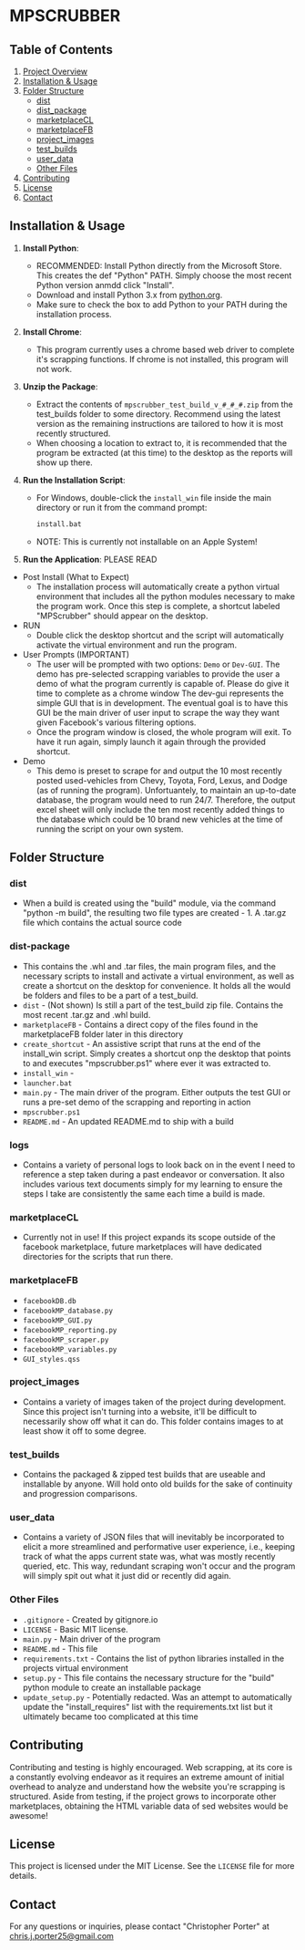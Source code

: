 # MPSCRUBBER

## Table of Contents
1. [Project Overview](#project-overview)
2. [Installation & Usage](#usage)
3. [Folder Structure](#folder-structure)
    - [dist](#dist)
    - [dist_package](#dist_package)
    - [marketplaceCL](#marketplaceCL)
    - [marketplaceFB](#marketplaceFB)
    - [project_images](#project_images)
    - [test_builds](#test_builds)
    - [user_data](#user_data)
    - [Other Files](#other-files)
4. [Contributing](#contributing)
5. [License](#license)
6. [Contact](#contact)

## Installation & Usage

1. **Install Python**:
   - RECOMMENDED: Install Python directly from the Microsoft Store.
     This creates the def "Python" PATH. Simply choose the most recent Python version 
     anmdd click "Install".
   - Download and install Python 3.x from [python.org](https://www.python.org/downloads/).
   - Make sure to check the box to add Python to your PATH during the installation process.
2. **Install Chrome**:
   - This program currently uses a chrome based web driver to complete it's scrapping functions. If chrome is not installed, this program will not work.

3. **Unzip the Package**:
   - Extract the contents of `mpscrubber_test_build_v_#_#_#.zip` from the test_builds folder
     to some directory. Recommend using the latest version as the remaining instructions are tailored to how it is most recently structured.
   - When choosing a location to extract to, it is recommended that the program be extracted (at this time) to the desktop as the reports will show up there.

3. **Run the Installation Script**:
   - For Windows, double-click the `install_win` file inside the main directory or run it from the command prompt:
     ```bat
     install.bat
     ```
   - NOTE: This is currently not installable on an Apple System!

4. **Run the Application**: PLEASE READ
- Post Install (What to Expect)
   - The installation process will automatically create a python virtual environment that includes all the python modules necessary to make the program work. Once this step is complete, a shortcut labeled "MPScrubber" should appear on the desktop.
- RUN
   - Double click the desktop shortcut and the script will automatically activate the virtual environment and run the program.
- User Prompts (IMPORTANT)
   - The user will be prompted with two options: `Demo` or `Dev-GUI`. The demo has pre-selected scrapping variables to provide the user a demo of what the program currently is capable of. Please do give it time to complete as a chrome window The dev-gui represents the simple GUI that is in development. The eventual goal is to have this GUI be the main driver of user input to scrape the way they want given Facebook's various filtering options.
   - Once the program window is closed, the whole program will exit. To have it run again, simply launch it again through the provided shortcut.
- Demo
   - This demo is preset to scrape for and output the 10 most recently posted used-vehicles from Chevy, Toyota, Ford, Lexus, and Dodge (as of running the program). Unfortuantely, to maintain an up-to-date database, the program would need to run 24/7. Therefore, the output excel sheet will only include the ten most recently added things to the database which could be 10 brand new vehicles at the time of running the script on your own system.


## Folder Structure

### dist
   - When a build is created using the "build" module, via the command "python -m build", 
     the resulting two file types are created - 1. A .tar.gz file which contains the actual 
     source code

### dist-package
   - This contains the .whl and .tar files, the main program files, and the necessary scripts to install and activate a virtual environment, as well as create a shortcut on the desktop for convenience. It holds all the would be folders and files to be a part of a test_build.
   - `dist` - (Not shown) Is still a part of the test_build zip file. Contains the most recent .tar.gz and .whl build.
   - `marketplaceFB` - Contains a direct copy of the files found in the marketplaceFB folder later in this directory
   - `create_shortcut` - An assistive script that runs at the end of the install_win script. Simply creates a shortcut onp the desktop that points to and executes "mpscrubber.ps1" where ever it was extracted to.
   - `install_win` - 
   - `launcher.bat`
   - `main.py` - The main driver of the program. Either outputs the test GUI or runs a pre-set demo of the scrapping and reporting in action
   - `mpscrubber.ps1`
   - `README.md` - An updated README.md to ship with a build

### logs
   - Contains a variety of personal logs to look back on in the event I need to reference a step taken during a past endeavor or conversation. It also includes various text documents simply for my learning to ensure the steps I take are consistently the same each time a build is made.

### marketplaceCL
   - Currently not in use! If this project expands its scope outside of the facebook marketplace,
   future marketplaces will have dedicated directories for the scripts that run there.

### marketplaceFB
   - `facebookDB.db`
   - `facebookMP_database.py`
   - `facebookMP_GUI.py`
   - `facebookMP_reporting.py`
   - `facebookMP_scraper.py`
   - `facebookMP_variables.py`
   - `GUI_styles.qss`

### project_images
   - Contains a variety of images taken of the project during development. Since this project
   isn't turning into a website, it'll be difficult to necessarily show off what it can do. This
   folder contains images to at least show it off to some degree.

### test_builds
   - Contains the packaged & zipped test builds that are useable and installable by anyone. Will
   hold onto old builds for the sake of continuity and progression comparisons.

### user_data
   - Contains a variety of JSON files that will inevitably be incorporated to elicit a more 
   streamlined and performative user experience, i.e., keeping track of what the apps current
   state was, what was mostly recently queried, etc. This way, redundant scraping won't occur
   and the program will simply spit out what it just did or recently did again.

### Other Files
   - `.gitignore` - Created by gitignore.io
   - `LICENSE` - Basic MIT license.
   - `main.py` - Main driver of the program
   - `README.md` - This file
   - `requirements.txt` - Contains the list of python libraries installed in the projects virtual environment
   - `setup.py` - This file contains the necessary structure for the "build" python module to create an installable package
   - `update_setup.py` - Potentially redacted. Was an attempt to automatically update the "install_requires"
     list with the requirements.txt list but it ultimately became too complicated at this time


## Contributing
Contributing and testing is highly encouraged. Web scrapping, at its core is a constantly evolving endeavor as it requires an extreme amount of initial overhead to analyze and understand how
the website you're scrapping is structured. Aside from testing, if the project grows to incorporate
other marketplaces, obtaining the HTML variable data of sed websites would be awesome!

## License
This project is licensed under the MIT License. See the `LICENSE` file for more details.

## Contact
For any questions or inquiries, please contact "Christopher Porter" at chris.j.porter25@gmail.com
